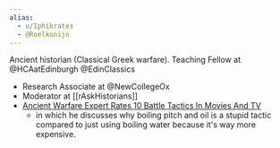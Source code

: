 ```yaml
---
alias: 
  - u/Iphikrates
  - @Roelkonijn
---
```


Ancient historian (Classical Greek warfare). Teaching Fellow at @HCAatEdinburgh
 @EdinClassics
- Research Associate at @NewCollegeOx
- Moderator at [[rAskHistorians]]
- [Ancient Warfare Expert Rates 10 Battle Tactics In Movies And TV](https://www.youtube.com/watch?v=xPGdOXstSyk)
	- in which he discusses why boiling pitch and oil is a stupid tactic compared to just using boiling water because it's way more expensive. 

